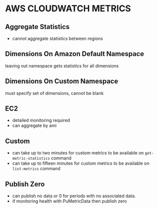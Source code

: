 # AWS CLOUDWATCH METRICS

## Aggregate Statistics
- cannot aggregate statistics between regions

## Dimensions On Amazon Default Namespace
leaving out namespace gets statistics for all dimensions

## Dimensions On Custom Namespace
must specify set of dimensions, cannot be blank

## EC2
- detailed monitoring required
- can aggregate by ami

## Custom
- can take up to two minutes for custom metrics to be available on
`get-metric-statistics` command
- can take up to fifteen minutes for custom metrics to be available on
`list-metrics` command

## Publish Zero
- can publish no data or 0 for periods with no associated data.
- if monitoring health with PuMetricData then publish zero
